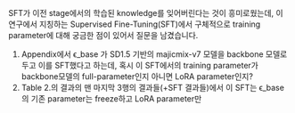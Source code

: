 SFT가 이전 stage에서의 학습된 knowledge를 잊어버린다는 것이 흥미로웠는데, 이 연구에서 지칭하는 Supervised Fine-Tuning(SFT)에서 구체적으로 training parameter에 대해 궁금한 점이 있어서 질문을 남겼습니다.

1. Appendix에서 ϵ_base 가 SD1.5 기반의 majicmix-v7 모델을 backbone 모델로 두고 이를 SFT했다고 하는데, 혹시 이 SFT에서의 training parameter가 backbone모델의 full-parameter인지 아니면 LoRA parameter인지?
2. Table 2.의 결과의 맨 마지막 3행의 결과들(+SFT 결과들)에서 이 SFT는 ϵ_base의 기존 parameter는 freeze하고 LoRA parameter만 